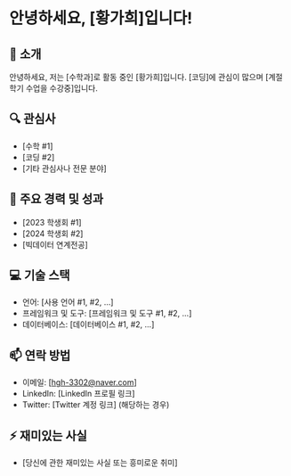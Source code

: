 # 안녕하세요, [황가희]입니다!

## 👋 소개
안녕하세요, 저는 [수학과]로 활동 중인 [황가희]입니다. [코딩]에 관심이 많으며 [계절학기 수업을 수강중]입니다.

## 🔍 관심사
- [수학 #1]
- [코딩 #2]
- [기타 관심사나 전문 분야]

## 🌟 주요 경력 및 성과
- [2023 학생회 #1]
- [2024 학생회 #2]
- [빅데이터 연계전공]

## 💻 기술 스택
- 언어: [사용 언어 #1, #2, ...]
- 프레임워크 및 도구: [프레임워크 및 도구 #1, #2, ...]
- 데이터베이스: [데이터베이스 #1, #2, ...]

## 📫 연락 방법
- 이메일: [hgh-3302@naver.com]
- LinkedIn: [LinkedIn 프로필 링크]
- Twitter: [Twitter 계정 링크] (해당하는 경우)

## ⚡ 재미있는 사실
- [당신에 관한 재미있는 사실 또는 흥미로운 취미]
